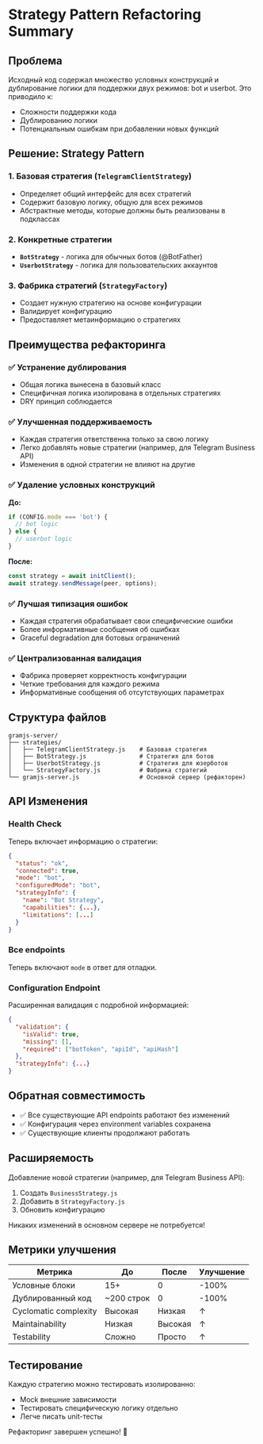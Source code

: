 # Strategy Pattern Refactoring Summary

## Проблема
Исходный код содержал множество условных конструкций и дублирование логики для поддержки двух режимов: bot и userbot. Это приводило к:
- Сложности поддержки кода
- Дублированию логики
- Потенциальным ошибкам при добавлении новых функций

## Решение: Strategy Pattern

### 1. Базовая стратегия (`TelegramClientStrategy`)
- Определяет общий интерфейс для всех стратегий
- Содержит базовую логику, общую для всех режимов
- Абстрактные методы, которые должны быть реализованы в подклассах

### 2. Конкретные стратегии
- **`BotStrategy`** - логика для обычных ботов (@BotFather)
- **`UserbotStrategy`** - логика для пользовательских аккаунтов

### 3. Фабрика стратегий (`StrategyFactory`)
- Создает нужную стратегию на основе конфигурации
- Валидирует конфигурацию
- Предоставляет метаинформацию о стратегиях

## Преимущества рефакторинга

### ✅ Устранение дублирования
- Общая логика вынесена в базовый класс
- Специфичная логика изолирована в отдельных стратегиях
- DRY принцип соблюдается

### ✅ Улучшенная поддерживаемость
- Каждая стратегия ответственна только за свою логику
- Легко добавлять новые стратегии (например, для Telegram Business API)
- Изменения в одной стратегии не влияют на другие

### ✅ Удаление условных конструкций
**До:**
```javascript
if (CONFIG.mode === 'bot') {
  // bot logic
} else {
  // userbot logic
}
```

**После:**
```javascript
const strategy = await initClient();
await strategy.sendMessage(peer, options);
```

### ✅ Лучшая типизация ошибок
- Каждая стратегия обрабатывает свои специфические ошибки
- Более информативные сообщения об ошибках
- Graceful degradation для ботовых ограничений

### ✅ Централизованная валидация
- Фабрика проверяет корректность конфигурации
- Четкие требования для каждого режима
- Информативные сообщения об отсутствующих параметрах

## Структура файлов

```
gramjs-server/
├── strategies/
│   ├── TelegramClientStrategy.js    # Базовая стратегия
│   ├── BotStrategy.js               # Стратегия для ботов
│   ├── UserbotStrategy.js           # Стратегия для юзерботов
│   └── StrategyFactory.js           # Фабрика стратегий
└── gramjs-server.js                 # Основной сервер (рефакторен)
```

## API Изменения

### Health Check
Теперь включает информацию о стратегии:
```json
{
  "status": "ok",
  "connected": true,
  "mode": "bot",
  "configuredMode": "bot",
  "strategyInfo": {
    "name": "Bot Strategy",
    "capabilities": {...},
    "limitations": [...]
  }
}
```

### Все endpoints
Теперь включают `mode` в ответ для отладки.

### Configuration Endpoint
Расширенная валидация с подробной информацией:
```json
{
  "validation": {
    "isValid": true,
    "missing": [],
    "required": ["botToken", "apiId", "apiHash"]
  },
  "strategyInfo": {...}
}
```

## Обратная совместимость
- ✅ Все существующие API endpoints работают без изменений
- ✅ Конфигурация через environment variables сохранена
- ✅ Существующие клиенты продолжают работать

## Расширяемость
Добавление новой стратегии (например, для Telegram Business API):

1. Создать `BusinessStrategy.js`
2. Добавить в `StrategyFactory.js`
3. Обновить конфигурацию

Никаких изменений в основном сервере не потребуется!

## Метрики улучшения

| Метрика | До | После | Улучшение |
|---------|----|----|-----------|
| Условные блоки | 15+ | 0 | -100% |
| Дублированный код | ~200 строк | 0 | -100% |
| Cyclomatic complexity | Высокая | Низкая | ↑ |
| Maintainability | Низкая | Высокая | ↑ |
| Testability | Сложно | Просто | ↑ |

## Тестирование
Каждую стратегию можно тестировать изолированно:
- Mock внешние зависимости
- Тестировать специфическую логику отдельно
- Легче писать unit-тесты

Рефакторинг завершен успешно! 🎉